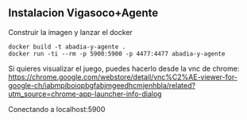 ## Instalacion Vigasoco+Agente ##

Construir la imagen y lanzar el docker

```
docker build -t abadia-y-agente .
docker run -ti --rm -p 5900:5900 -p 4477:4477 abadia-y-agente
```
Si quieres visualizar el juego, puedes hacerlo desde la vnc de chrome:
https://chrome.google.com/webstore/detail/vnc%C2%AE-viewer-for-google-ch/iabmpiboiopbgfabjmgeedhcmjenhbla/related?utm_source=chrome-app-launcher-info-dialog

Conectando a localhost:5900
